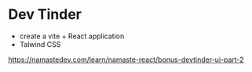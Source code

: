 # Dev Tinder

- create a vite + React application 
- Talwind CSS

https://namastedev.com/learn/namaste-react/bonus-devtinder-ui-part-2